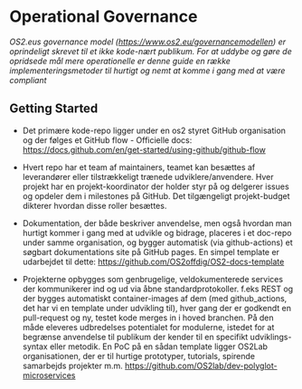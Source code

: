 # Operational Governance

_OS2.eus governance model (https://www.os2.eu/governancemodellen) er oprindeligt skrevet til et ikke kode-nært publikum. For at uddybe og gøre de opridsede mål mere operationelle er denne guide en række implementeringsmetoder til hurtigt og nemt at komme i gang med at være compliant_

## Getting Started

- Det primære kode-repo ligger under en os2 styret GitHub organisation og der følges et GitHub flow - Officielle docs: https://docs.github.com/en/get-started/using-github/github-flow

- Hvert repo har et team af maintainers, teamet kan besættes af leverandører eller tilstrækkeligt trænede udviklere/anvendere. Hver projekt har en projekt-koordinator der holder styr på og delgerer issues og opdeler dem i milestones på GitHub. Det tilgængeligt projekt-budget dikterer hvordan disse roller besættes.

- Dokumentation, der både beskriver anvendelse, men også hvordan man hurtigt kommer i gang med at udvikle og bidrage, placeres i et doc-repo under samme organisation, og bygger automatisk (via github-actions) et søgbart dokumentations site på GitHub pages. En simpel template er udarbejdet til dette: https://github.com/OS2offdig/OS2-docs-template

- Projekterne opbygges som genbrugelige, veldokumenterede services der kommunikerer ind og ud via åbne standardprotokoller. f.eks REST og der bygges automatiskt container-images af dem (med github_actions, det har vi en template under udvikling til), hver gang der er godkendt en pull-request og ny, testet kode merges in i hoved branchen. På den måde eleveres udbredelses potentialet for modulerne, istedet for at begrænse anvendelse til publikum der kender til en specifikt udviklings-syntax eller metodik. En PoC på en sådan template ligger OS2Lab organisationen, der er til hurtige prototyper, tutorials, spirende samarbejds projekter m.m. https://github.com/OS2lab/dev-polyglot-microservices
